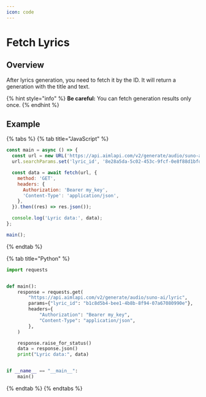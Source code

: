 ```yaml
---
icon: code
---
```


# Fetch Lyrics

## Overview

After lyrics generation, you need to fetch it by the ID. It will return a generation with the title and text.

{% hint style="info" %}
**Be careful:** You can fetch generation results only once.
{% endhint %}

## Example

{% tabs %}
{% tab title="JavaScript" %}
```javascript
const main = async () => {
  const url = new URL('https://api.aimlapi.com/v2/generate/audio/suno-ai/lyric');
  url.searchParams.set('lyric_id', '8e28a5da-5c02-453c-9fcf-0e8f88d1bfd5');

  const data = await fetch(url, {
    method: 'GET',
    headers: {
      Authorization: 'Bearer my_key',
      'Content-Type': 'application/json',
    },
  }).then((res) => res.json());

  console.log('Lyric data:', data);
};

main();

```
{% endtab %}

{% tab title="Python" %}
```python
import requests


def main():
    response = requests.get(
        "https://api.aimlapi.com/v2/generate/audio/suno-ai/lyric",
        params={"lyric_id": "b1c8d5b4-bee1-4b8b-8f94-07a67080990e"},
        headers={
            "Authorization": "Bearer my_key",
            "Content-Type": "application/json",
        },
    )

    response.raise_for_status()
    data = response.json()
    print("Lyric data:", data)


if __name__ == "__main__":
    main()

```
{% endtab %}
{% endtabs %}

